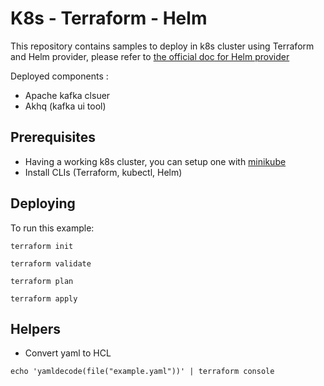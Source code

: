 # K8s - Terraform - Helm

This repository contains samples to deploy in k8s cluster using Terraform and Helm provider, please refer to [the official doc for Helm provider](https://registry.terraform.io/providers/hashicorp/helm/latest/docs)

Deployed components :

- Apache kafka clsuer
- Akhq (kafka ui tool)

## Prerequisites
* Having a working k8s cluster, you can setup one with [minikube](https://minikube.sigs.k8s.io/docs/)
* Install CLIs (Terraform, kubectl, Helm)

## Deploying

To run this example:
```shell
terraform init
```
```shell
terraform validate
```
```shell
terraform plan
```
```shell
terraform apply
```

## Helpers

* Convert yaml to HCL
```
echo 'yamldecode(file("example.yaml"))' | terraform console
```